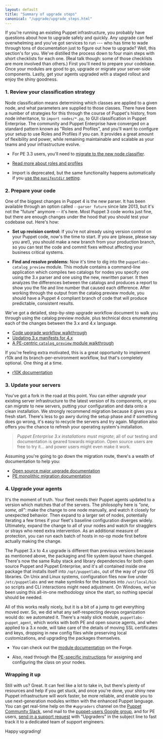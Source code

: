 ```yaml
---
layout: default
title: "Summary of upgrade steps"
canonical: "/upgrade/upgrade_steps.html"
---
```


If you're running an existing Puppet infrastructure, you probably have questions about how to upgrade safely and quickly. Any upgrade can feel overwhelming and you've got services to run --- who has time to wade through tons of documentation just to figure out how to upgrade? Well, this section's for you. We've distilled the process down to four main steps with short checklists for each one. (Real talk though: some of those checklists are more involved than others.) First you'll need to prepare your codebase. Once your modules are good to go, upgrade or migrate your server-side components. Lastly, get your agents upgraded with a staged rollout and enjoy the shiny goodness.

### 1. Review your classification strategy

Node classification means determining which classes are applied to a given node, and what parameters are supplied to those classes. There have been a number of strategies for this through the course of Puppet's history, from node inheritance, to `import nodes/*.pp`, to GUI classification in Puppet Enterprise. The community and Puppet Enterprise have converged on a standard pattern known as "Roles and Profiles", and you'll want to configure your setup to use Roles and Profiles if you can. It provides a great amount of flexibility and power, while remaining maintainable and scalable as your teams and your infrastructure evolve.

* For PE 3.3 users, you'll need to [migrate to the new node classifier](https://docs.puppet.com/pe/3.8/install_upgrade_migration_tool.html).

* [Read more about roles and profiles](https://docs.puppet.com/pe/latest/puppet_assign_configurations.html#assigning-configuration-data-with-role-and-profile-modules)

* Import is deprecated, but the same functionality happens automatically if you [use the `manifestdir` setting](https://docs.puppet.com/puppet/latest/reference/dirs_manifest.html#directory-behavior-vs-single-file).

### 2. Prepare your code

One of the biggest changes in Puppet 4 is the new parser. It has been available through an option called `--parser future` since late 2013, but it's not the "future" anymore -- it's here. Most Puppet 3 code works just fine, but there are enough changes under the hood that you should test your codebase out. Here's how:

* **Set up revision control:** If you're not already using version control on your Puppet code, now's the time to start. If you are (please, please say you are!), you should make a new branch from your production branch, so you can test the code and commit fixes without affecting your business critical systems.

* **Find and resolve problems:** Now it's time to dig into the `puppetlabs-catalog_preview` module. This module contains a command-line application which compiles two catalogs for nodes you specify: one using the 3.x parser and one using the new, rewritten parser. It then analyzes the differences between the catalogs and produces a report to show you the file and line number that caused each difference. After working through the output from the catalog preview module, you should have a Puppet 4 compliant branch of code that will produce predictable, consistent results.

We've got a detailed, step-by-step upgrade workflow document to walk you through using the catalog preview module, plus technical docs enumerating each of the changes between the 3.x and 4.x language.

  * [Code upgrade workflow walkthrough](/upgrade/upgrade_code_workflow.html)
  * [Updating 3.x manifests for 4.x](/upgrade/updating_manifests.html)
  * [A PE-centric `catalog_preview` module walkthrough](https://docs.puppet.com/pe/latest/migrate_pe_catalog_preview.html)

If you're feeling extra motivated, this is a great opportunity to implement r10k and its branch-per-environment workflow, but that's completely optional. One thing at a time.

  * [r10K documentation](/pe/latest/r10k.html)

### 3. Update your servers

You've got a fork in the road at this point. You can either *upgrade* your existing server infrastructure to the latest version of its components, or you can *migrate* to new servers, putting your configuration and data onto a clean installation. We strongly recommend migration because it gives you a fresh start. There's less to go awry during the setup phase and if something does go wrong, it's easy to recycle the servers and try again. Migration also offers you the chance to refresh your operating system's installation.

>*Puppet Enterprise 3.x installations _must_ migrate*; all of our testing and documentation is geared towards migration. Open source users are free to try it... and power users might even make it work.

Assuming you're going to go down the migration route, there's a wealth of documentation to help you:

* [Open source major upgrade documentation](https://docs.puppet.com/puppet/latest/reference/upgrade_major_pre.html)
* [PE monolithic migration documentation](https://docs.puppet.com/pe/latest/migrate_monolithic.html)

### 4. Upgrade your agents

It's the moment of truth. Your fleet needs their Puppet agents updated to a version which matches that of the servers. The philosophy here is *"one, some, all"*: make the change to one node manually, and watch it closely for unexpected behavior. Then expand to a larger set of nodes, potentially iterating a few times if your fleet's baseline configuration diverges widely. Ultimately, expand the change to all of your nodes and watch for stragglers or strays who need extra intervention. As an additional measure of protection, you can run each batch of hosts in no-op mode first before actually making the change.

The Puppet 3.x to 4.x upgrade is different than previous versions because as mentioned above, the packaging and file system layout have changed. There's now the same Ruby stack and library dependencies for both open source Puppet and Puppet Enterprise, and it's all contained inside one package that installs itself into `/opt/puppetlabs`, out of the way of your OS libraries. On Unix and Linux systems, configuration files now live under `/etc/puppetlabs` and we make symlinks for the binaries into `/usr/local/bin` so scripts and CLI interactions might need adjustment. On Windows, we've been using this all-in-one methodology since the start, so nothing special should be needed.

All of this works really nicely, but it is a bit of a jump to get everything moved over. So, we did what any self-respecting devops organization would do: we automated it. There's a really slick module, `puppetlabs-puppet_agent`,  which works with both PE and open source agents, and when applied to a 3.x node, will take care of the details of moving SSL certificates and keys, dropping in new config files while preserving local customizations, and upgrading the packages themselves.

* You can check out the [module documentation](https://forge.puppet.com/puppetlabs/puppet_agent) on the Forge.

* Also, read through the [PE-specific instructions](/pe/latest/install_upgrading_agents.html#upgrade-agents-using-the-puppetagent-module) for assigning and configuring the class on your nodes.

### Wrapping it up

Still with us? Great. It can feel like a lot to take in, but there's plenty of resources and help if you get stuck, and once you're done, your shiny new Puppet infrastructure will work faster, be more reliable, and enable you to use next-generation modules written with the enhanced Puppet language. You can get real-time help on the `#upgraders` channel on the [Puppet Community Slack](https://puppetcommunity.slack.com/), send mail to the [puppet-users Google group](https://groups.google.com/forum/#!forum/puppet-users), and for PE users, [send in a support request](https://support.puppet.com/) with "Upgraders" in the subject line to fast track it to a dedicated team of support engineers.

Happy upgrading!
